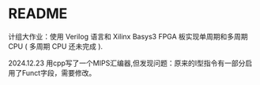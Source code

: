 # README

计组大作业：使用 Verilog 语言和 Xilinx Basys3 FPGA 板实现单周期和多周期 CPU ( 多周期 CPU 还未完成 ). 

2024.12.23 用cpp写了一个MIPS汇编器,但发现问题：原来的I型指令有一部分启用了Funct字段，需要修改。
